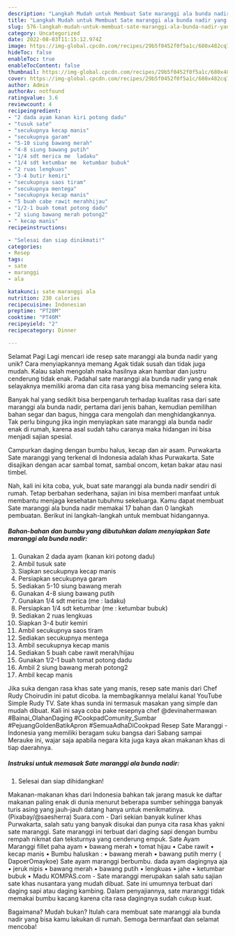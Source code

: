 ```yaml
---
description: "Langkah Mudah untuk Membuat Sate maranggi ala bunda nadir yang Lezat Sekali, Sempurna"
title: "Langkah Mudah untuk Membuat Sate maranggi ala bunda nadir yang Lezat Sekali, Sempurna"
slug: 576-langkah-mudah-untuk-membuat-sate-maranggi-ala-bunda-nadir-yang-lezat-sekali-sempurna
category: Uncategorized
date: 2022-08-03T11:15:12.974Z
image: https://img-global.cpcdn.com/recipes/29b5f0452f0f5a1c/680x482cq70/sate-maranggi-ala-bunda-nadir-foto-resep-utama.jpg
hideToc: false
enableToc: true
enableTocContent: false
thumbnail: https://img-global.cpcdn.com/recipes/29b5f0452f0f5a1c/680x482cq70/sate-maranggi-ala-bunda-nadir-foto-resep-utama.jpg
cover: https://img-global.cpcdn.com/recipes/29b5f0452f0f5a1c/680x482cq70/sate-maranggi-ala-bunda-nadir-foto-resep-utama.jpg
author: Admin
authorAv: notfound
ratingvalue: 3.6
reviewcount: 4
recipeingredient:
- "2 dada ayam kanan kiri potong dadu"
- "tusuk sate"
- "secukupnya kecap manis"
- "secukupnya garam"
- "5-10 siung bawang merah"
- "4-8 siung bawang putih"
- "1/4 sdt merica me  ladaku"
- "1/4 sdt ketumbar me  ketumbar bubuk"
- "2 ruas lengkuas"
- "3-4 butir kemiri"
- "secukupnya saos tiram"
- "secukupnya mentega"
- "secukupnya kecap manis"
- "5 buah cabe rawit merahhijau"
- "1/2-1 buah tomat potong dadu"
- "2 siung bawang merah potong2"
- " kecap manis"
recipeinstructions:

- "Selesai dan siap dinikmati!"
categories:
- Resep
tags:
- sate
- maranggi
- ala

katakunci: sate maranggi ala 
nutrition: 230 calories
recipecuisine: Indonesian
preptime: "PT20M"
cooktime: "PT40M"
recipeyield: "2"
recipecategory: Dinner

---
```



Selamat Pagi Lagi mencari ide resep sate maranggi ala bunda nadir yang unik? Cara menyiapkannya memang Agak tidak susah dan tidak juga mudah. Kalau salah mengolah maka hasilnya akan hambar dan justru cenderung tidak enak. Padahal sate maranggi ala bunda nadir yang enak selayaknya memiliki aroma dan cita rasa yang bisa memancing selera kita.


Banyak hal yang sedikit bisa berpengaruh terhadap kualitas rasa dari sate maranggi ala bunda nadir, pertama dari jenis bahan, kemudian pemilihan bahan segar dan bagus, hingga cara mengolah dan menghidangkannya. Tak perlu bingung jika ingin menyiapkan sate maranggi ala bunda nadir enak di rumah, karena asal sudah tahu caranya maka hidangan ini bisa menjadi sajian spesial.

Campurkan daging dengan bumbu halus, kecap dan air asam. Purwakarta Sate maranggi yang terkenal di Indonesia adalah khas Purwakarta. Sate disajikan dengan acar sambal tomat, sambal oncom, ketan bakar atau nasi timbel.


Nah, kali ini kita coba, yuk, buat sate maranggi ala bunda nadir sendiri di rumah. Tetap berbahan sederhana, sajian ini bisa memberi manfaat untuk membantu menjaga kesehatan tubuhmu sekeluarga. Kamu dapat membuat Sate maranggi ala bunda nadir memakai 17 bahan dan 0 langkah pembuatan. Berikut ini langkah-langkah untuk membuat hidangannya.

<!--inarticleads1-->

##### Bahan-bahan dan bumbu yang dibutuhkan dalam menyiapkan Sate maranggi ala bunda nadir:

1. Gunakan 2 dada ayam (kanan kiri potong dadu)
1. Ambil tusuk sate
1. Siapkan secukupnya kecap manis
1. Persiapkan secukupnya garam
1. Sediakan 5-10 siung bawang merah
1. Gunakan 4-8 siung bawang putih
1. Gunakan 1/4 sdt merica (me : ladaku)
1. Persiapkan 1/4 sdt ketumbar (me : ketumbar bubuk)
1. Sediakan 2 ruas lengkuas
1. Siapkan 3-4 butir kemiri
1. Ambil secukupnya saos tiram
1. Sediakan secukupnya mentega
1. Ambil secukupnya kecap manis
1. Sediakan 5 buah cabe rawit merah/hijau
1. Gunakan 1/2-1 buah tomat potong dadu
1. Ambil 2 siung bawang merah potong2
1. Ambil  kecap manis


Jika suka dengan rasa khas sate yang manis, resep sate manis dari Chef Rudy Choirudin ini patut dicoba. Ia membagikannya melalui kanal YouTube Simple Rudy TV. Sate khas sunda ini termasuk masakan yang simple dan mudah dibuat. Kali ini saya coba pake resepnya chef @devinahermawan #Bainai_OlahanDaging #CookpadComunity_Sumbar #PejuangGoldenBatikApron #SemuaAdhaDiCookpad Resep Sate Maranggi - Indonesia yang memiliki beragam suku bangsa dari Sabang sampai Merauke ini, wajar saja apabila negara kita juga kaya akan makanan khas di tiap daerahnya. 

<!--inarticleads2-->

##### Instruksi untuk memasak Sate maranggi ala bunda nadir:


1. Selesai dan siap dihidangkan!

Makanan-makanan khas dari Indonesia bahkan tak jarang masuk ke daftar makanan paling enak di dunia menurut beberapa sumber sehingga banyak turis asing yang jauh-jauh datang hanya untuk menikmatinya. (Pixabay/@saesherra) Suara.com - Dari sekian banyak kuliner khas Purwakarta, salah satu yang banyak disukai dan punya cita rasa khas yakni sate maranggi. Sate maranggi ini terbuat dari daging sapi dengan bumbu rempah nikmat dan teksturnya yang cenderung empuk. Sate Ayam Maranggi fillet paha ayam • bawang merah • tomat hijau • Cabe rawit • kecap manis • Bumbu haluskan : • bawang merah • bawang putih merry ( DapoerOmaykoe) Sate ayam maranggi berbumbu. dada ayam dagingnya aja • jeruk nipis • bawang merah • bawang putih • lengkuas • jahe • ketumbar bubuk • Madu KOMPAS.com - Sate maranggi merupakan salah satu sajian sate khas nusantara yang mudah dibuat. Sate ini umumnya terbuat dari daging sapi atau daging kambing. Dalam penyajiannya, sate maranggi tidak memakai bumbu kacang karena cita rasa dagingnya sudah cukup kuat. 

Bagaimana? Mudah bukan? Itulah cara membuat sate maranggi ala bunda nadir yang bisa kamu lakukan di rumah. Semoga bermanfaat dan selamat mencoba!
